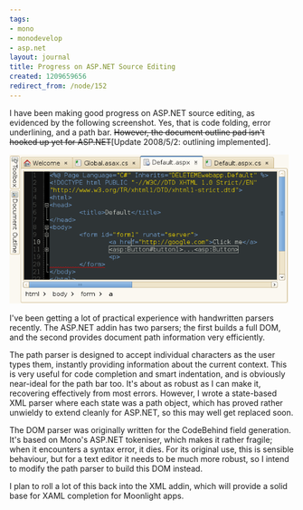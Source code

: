 ```yaml
---
tags:
- mono
- monodevelop
- asp.net
layout: journal
title: Progress on ASP.NET Source Editing
created: 1209659656
redirect_from: /node/152
---
```

I have been making good progress on ASP.NET source editing, as evidenced by the following screenshot. Yes, that is code folding, error underlining, and a path bar.<!--break--> <strike>However, the document outline pad isn't hooked up yet for ASP.NET</strike>[Update 2008/5/2: outlining implemented].

<img src="/files/images/MonoScreenshots/AspNetCodeFolding.png" alt="Screenshot of an ASP.NET file in MonoDevelop with error underlining, code folding and a path bar." style="max-width:98%" />

I've been getting a lot of practical experience with handwritten parsers recently. The ASP.NET addin has two parsers; the first builds a full DOM, and the second provides document path information very efficiently.

The path parser is designed to accept individual characters as the user types them, instantly providing information about the current context. This is very useful for code completion and smart indentation, and is obviously near-ideal for the path bar too. It's about as robust as I can make it, recovering effectively from most errors. However, I wrote a state-based XML parser where each state was a path object, which has proved rather unwieldy to extend cleanly for ASP.NET, so this may well get replaced soon.

The DOM parser was originally written for the CodeBehind field generation. It's based on Mono's ASP.NET tokeniser, which makes it rather fragile; when it encounters a syntax error, it dies. For its original use, this is sensible behaviour, but for a text editor it needs to be much more robust, so I intend to modify the path parser to build this DOM instead.

I plan to roll a lot of this back into the XML addin, which will provide a solid base for XAML completion for Moonlight apps.
